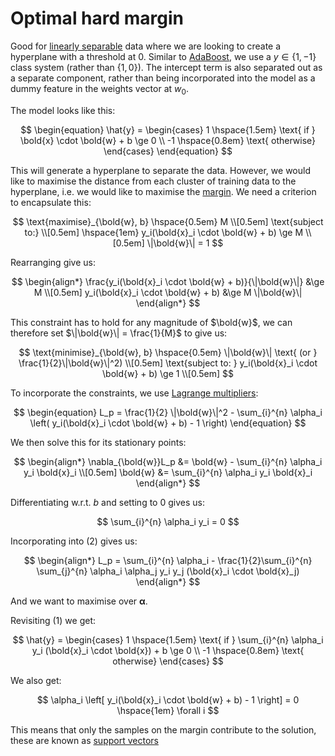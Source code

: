 # Optimal hard margin

Good for [linearly separable](202210210913) data where we are looking to create
a hyperplane with a threshold at 0. Similar to [AdaBoost](202210170939), we use
a $y \in \left\{ 1, -1 \right\}$ class system (rather than $\left\{ 1, 0 \right\}$).
The intercept term is also separated out as a separate component, rather than
being incorporated into the model as a dummy feature in the weights vector at
$w_0$.

The model looks like this:

$$
\begin{equation}
\hat{y} = \begin{cases}
1 \hspace{1.5em} \text{ if } \bold{x} \cdot \bold{w} + b \ge 0 \\
-1 \hspace{0.8em}  \text{ otherwise}
\end{cases}
\end{equation}
$$

This will generate a hyperplane to separate the data. However, we would like to
maximise the distance from each cluster of training data to the hyperplane, i.e.
we would like to maximise the [margin](202210210946). We need a criterion to
encapsulate this:

$$
\text{maximise}_{\bold{w}, b} \hspace{0.5em} M \\[0.5em]
\text{subject to:} \\[0.5em]
\hspace{1em} y_i(\bold{x}_i \cdot \bold{w} + b) \ge M \\[0.5em]
\|\bold{w}\| = 1
$$

Rearranging give us:

$$
\begin{align*}
\frac{y_i(\bold{x}_i \cdot \bold{w} + b)}{\|\bold{w}\|} &\ge M \\[0.5em]
y_i(\bold{x}_i \cdot \bold{w} + b) &\ge M \|\bold{w}\|
\end{align*}
$$

This constraint has to hold for any magnitude of $\bold{w}$, we can therefore
set $\|\bold{w}\| = \frac{1}{M}$ to give us:

$$
\text{minimise}_{\bold{w}, b} \hspace{0.5em} \|\bold{w}\| \text{ (or } \frac{1}{2}\|\bold{w}\|^2) \\[0.5em]
\text{subject to: } y_i(\bold{x}_i \cdot \bold{w} + b) \ge 1 \\[0.5em]
$$

To incorporate the constraints, we use [Lagrange multipliers](202210211002):

$$
\begin{equation}
L_p = \frac{1}{2} \|\bold{w}\|^2 - \sum_{i}^{n} \alpha_i \left( y_i(\bold{x}_i \cdot \bold{w} + b) - 1 \right)
\end{equation}
$$

We then solve this for its stationary points:

$$
\begin{align*}
\nabla_{\bold{w}}L_p &= \bold{w} - \sum_{i}^{n} \alpha_i y_i \bold{x}_i \\[0.5em]
\bold{w} &= \sum_{i}^{n} \alpha_i y_i \bold{x}_i
\end{align*}
$$

Differentiating w.r.t. $b$ and setting to 0 gives us:

$$
\sum_{i}^{n} \alpha_i y_i = 0
$$

Incorporating into $(2)$ gives us:

$$
\begin{align*}
L_p = \sum_{i}^{n} \alpha_i - \frac{1}{2}\sum_{i}^{n} \sum_{j}^{n} \alpha_i \alpha_j y_i y_j (\bold{x}_i \cdot \bold{x}_j)
\end{align*}
$$

And we want to maximise over $\boldsymbol{\alpha}$.

Revisiting $(1)$ we get:

$$
\hat{y} = \begin{cases}
1 \hspace{1.5em} \text{ if } \sum_{i}^{n} \alpha_i y_i (\bold{x}_i \cdot \bold{x}) + b \ge 0 \\
-1 \hspace{0.8em}  \text{ otherwise}
\end{cases}
$$

We also get:

$$
\alpha_i \left[ y_i(\bold{x}_i \cdot \bold{w} + b) - 1 \right] = 0 \hspace{1em} \forall i
$$

This means that only the samples on the margin contribute to the solution, these
are known as [support vectors](202210211034)
